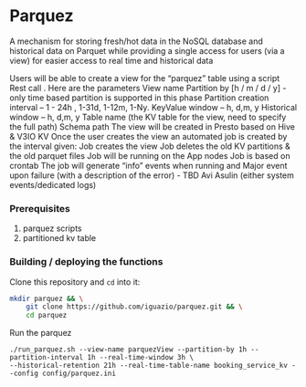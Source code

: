 # Parquez

A mechanism for storing fresh/hot data in the NoSQL database
and historical data on Parquet while providing a single access for users (via a view) for easier access to real time and historical data

Users will be able to create a view for the “parquez” table using a script Rest call . Here are the parameters
View name
Partition by [h / m / d / y] - only time based partition is supported in this phase
Partition creation interval – 1 - 24h , 1-31d, 1-12m, 1-Ny.
KeyValue window – h, d,m, y 
Historical window – h, d,m, y 
Table name (the KV table for the view, need to specify the full path)
Schema path 
The view will be created in Presto based on Hive & V3IO KV 
Once the user creates the view an automated job is created by the interval given:
Job creates the view
Job deletes the old KV partitions & the old parquet files
Job will be running on the App nodes
Job is based on crontab
The job will generate “info” events when running and Major event upon failure (with a description of the error) - TBD Avi Asulin (either system events/dedicated logs)

### Prerequisites
1. parquez scripts
2. partitioned kv table 

### Building / deploying the functions

Clone this repository and `cd` into it:
```sh
mkdir parquez && \
    git clone https://github.com/iguazio/parquez.git && \
    cd parquez
```

Run the parquez
```
./run_parquez.sh --view-name parquezView --partition-by 1h --partition-interval 1h --real-time-window 3h \
--historical-retention 21h --real-time-table-name booking_service_kv --config config/parquez.ini
```


